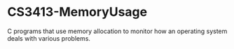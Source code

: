 # CS3413-MemoryUsage
C programs that use memory allocation to monitor how an operating system deals with various problems.

